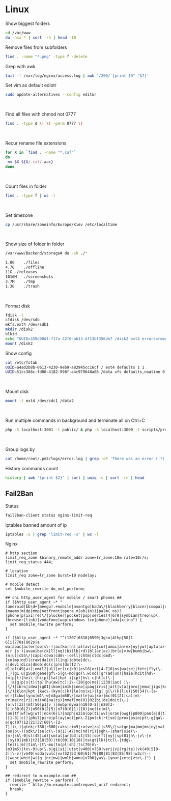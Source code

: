 # Linux

Show biggest folders
```bash
cd /var/www
du -hsx * | sort -rh | head -10
```

Remove files from subfolders
```bash
find . -name "*.png" -type f -delete
```

Grep with awk
```bash
tail -f /var/log/nginx/access.log | awk '/200/ {print $9" "$7}'
```

Set vim as default ediotr
```bash
sudo update-alternatives --config editor
```
<br>

Find all files with chmod not 0777
```bash
find . -type d \! \( -perm 0777 \)
```
<br>

Recur rename file extensions
```bash
for X in `find . -name "*.caf"` 
do
 mv $X ${X/.caf/.aac}
done
```
<br>

Count files in folder
```bash
find . -type f | wc -l
```
<br>

Set timezone
```bash
cp /usr/share/zoneinfo/Europe/Kiev /etc/localtime
```
<br>

Show size of folder in folder
```bash
/var/www/Backend/storage# du -sh ./*

1.8G	./files
4.7G	./offline
11G	./releases
1016M	./screenshots
3.7M	./tmp
1.3G	./trash
```
<br>

Format disk
```bash
fdisk -l
cfdisk /dev/sdb
mkfs.ext4 /dev/sdb1
mkdir /disk2
blkid
echo "UUID=359d90df-f17a-42f6-ab13-df13bf356de7 /disk2 ext4 errors=remount-ro 0 1" >> /etc/fstab
mount /disk2
```

Show config
```bash
cat /etc/fstab
UUID=a4ad2b8b-0613-4230-9eb9-a82945cc16cf / ext4 defaults 1 1
UUID=51cc388c-fd08-4182-998f-a4c979648a08 /data xfs defaults,noatime 0 2
```
<br>

Mount disk
```bash
mount -t ext4 /dev/sdc1 /data2
```
<br>

Run multiple commands in background and terminate all on Ctrl+C
```bash
php -S localhost:3001 -t public/ & php -S localhost:3000 -t scripts/proxy/ & redis-server; fg
```
<br>

Group logs by
```bash
cat /home/root/.pm2/logs/error.log | grep -oP 'There was an error (.*)'
```

History commands count
```bash
history | awk '{print $2}' | sort | uniq -c | sort -rn | head
```

## Fail2Ban
Status
```bash
fail2ban-client status nginx-limit-req
```

Iptables banned amount of ip
```bash
iptables -S | grep 'limit-req -s' | wc -l
```

Nginx
```
# http section
limit_req_zone $binary_remote_addr zone=lr_zone:10m rate=10r/s;
limit_req_status 444;

# location
limit_req zone=lr_zone burst=10 nodelay;

# mobile detect
set $mobile_rewrite do_not_perform;
 
## chi http_user_agent for mobile / smart phones ##
if ($http_user_agent ~* "(android|bb\d+|meego).+mobile|avantgo|bada\/|blackberry|blazer|compal|elaine|fennec|hiptop|iemobile|ip(hone|od)|iris|kindle|lge |maemo|midp|mmp|netfront|opera m(ob|in)i|palm( os)?|phone|p(ixi|re)\/|plucker|pocket|psp|series(4|6)0|symbian|treo|up\.(browser|link)|vodafone|wap|windows (ce|phone)|xda|xiino") {
  set $mobile_rewrite perform;
}
 
if ($http_user_agent ~* "^(1207|6310|6590|3gso|4thp|50[1-6]i|770s|802s|a wa|abac|ac(er|oo|s\-)|ai(ko|rn)|al(av|ca|co)|amoi|an(ex|ny|yw)|aptu|ar(ch|go)|as(te|us)|attw|au(di|\-m|r |s )|avan|be(ck|ll|nq)|bi(lb|rd)|bl(ac|az)|br(e|v)w|bumb|bw\-(n|u)|c55\/|capi|ccwa|cdm\-|cell|chtm|cldc|cmd\-|co(mp|nd)|craw|da(it|ll|ng)|dbte|dc\-s|devi|dica|dmob|do(c|p)o|ds(12|\-d)|el(49|ai)|em(l2|ul)|er(ic|k0)|esl8|ez([4-7]0|os|wa|ze)|fetc|fly(\-|_)|g1 u|g560|gene|gf\-5|g\-mo|go(\.w|od)|gr(ad|un)|haie|hcit|hd\-(m|p|t)|hei\-|hi(pt|ta)|hp( i|ip)|hs\-c|ht(c(\-| |_|a|g|p|s|t)|tp)|hu(aw|tc)|i\-(20|go|ma)|i230|iac( |\-|\/)|ibro|idea|ig01|ikom|im1k|inno|ipaq|iris|ja(t|v)a|jbro|jemu|jigs|kddi|keji|kgt( |\/)|klon|kpt |kwc\-|kyo(c|k)|le(no|xi)|lg( g|\/(k|l|u)|50|54|\-[a-w])|libw|lynx|m1\-w|m3ga|m50\/|ma(te|ui|xo)|mc(01|21|ca)|m\-cr|me(rc|ri)|mi(o8|oa|ts)|mmef|mo(01|02|bi|de|do|t(\-| |o|v)|zz)|mt(50|p1|v )|mwbp|mywa|n10[0-2]|n20[2-3]|n30(0|2)|n50(0|2|5)|n7(0(0|1)|10)|ne((c|m)\-|on|tf|wf|wg|wt)|nok(6|i)|nzph|o2im|op(ti|wv)|oran|owg1|p800|pan(a|d|t)|pdxg|pg(13|\-([1-8]|c))|phil|pire|pl(ay|uc)|pn\-2|po(ck|rt|se)|prox|psio|pt\-g|qa\-a|qc(07|12|21|32|60|\-[2-7]|i\-)|qtek|r380|r600|raks|rim9|ro(ve|zo)|s55\/|sa(ge|ma|mm|ms|ny|va)|sc(01|h\-|oo|p\-)|sdk\/|se(c(\-|0|1)|47|mc|nd|ri)|sgh\-|shar|sie(\-|m)|sk\-0|sl(45|id)|sm(al|ar|b3|it|t5)|so(ft|ny)|sp(01|h\-|v\-|v )|sy(01|mb)|t2(18|50)|t6(00|10|18)|ta(gt|lk)|tcl\-|tdg\-|tel(i|m)|tim\-|t\-mo|to(pl|sh)|ts(70|m\-|m3|m5)|tx\-9|up(\.b|g1|si)|utst|v400|v750|veri|vi(rg|te)|vk(40|5[0-3]|\-v)|vm40|voda|vulc|vx(52|53|60|61|70|80|81|83|85|98)|w3c(\-| )|webc|whit|wi(g |nc|nw)|wmlb|wonu|x700|yas\-|your|zeto|zte\-)") {
  set $mobile_rewrite perform;
}
 
## redirect to m.example.com ##
if ($mobile_rewrite = perform) {
  rewrite ^ http://m.example.com$request_uri? redirect;
  break;
}
```
